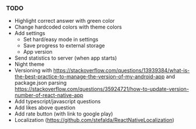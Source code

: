 ### TODO

- Highlight correct answer with green color
- Change hardcoded colors with theme colors
- Add settings
  - Set hard/easy mode in settings
  - Save progress to external storage
  - App version
- Send statistics to server (when app starts)
- Night theme
- Versioning with https://stackoverflow.com/questions/13939384/what-is-the-best-practice-to-manage-the-version-of-my-android-app and package.json parsing https://stackoverflow.com/questions/35924721/how-to-update-version-number-of-react-native-app
- Add typescript/javascript questions
- Add likes above question
- Add rate button (with link to google play)
- Localization (https://github.com/stefalda/ReactNativeLocalization)
